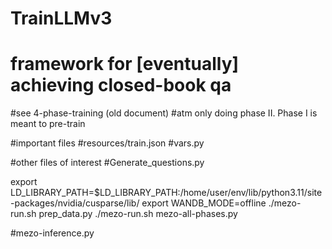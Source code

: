 # TrainLLMv3
# framework for [eventually] achieving closed-book qa
#see 4-phase-training (old document)
#atm only doing phase II.  Phase I is meant to pre-train

#important files
#resources/train.json
#vars.py

#other files of interest
#Generate_questions.py

export LD_LIBRARY_PATH=$LD_LIBRARY_PATH:/home/user/env/lib/python3.11/site-packages/nvidia/cusparse/lib/
export WANDB_MODE=offline
./mezo-run.sh prep_data.py
./mezo-run.sh mezo-all-phases.py

#mezo-inference.py
